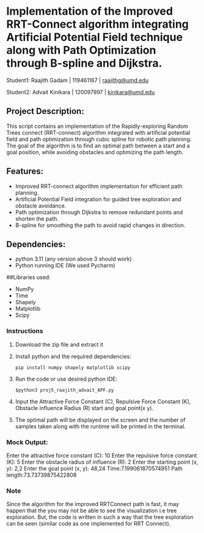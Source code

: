 # Implementation of the Improved RRT-Connect algorithm integrating Artificial Potential Field technique along with Path Optimization through B-spline and Dijkstra.

Student1: Raajith Gadam | 119461167 | raajithg@umd.edu

Student2: Advait Kinikara | 120097997 | kinikara@umd.edu



## Project Description:

This script contains an implementation of the Rapidly-exploring Random Trees connect (RRT-connect) algorithm integrated with artificial potential field and path optimization through cubic spline for robotic path planning. The goal of the algorithm is to find an optimal path between a start and a goal position, while avoiding obstacles and optimizing the path length.

## Features:
* Improved RRT-connect algorithm implementation for efficient path planning.
* Artificial Potential Field integration for guided tree exploration and obstacle avoidance.
* Path optimization through Dijkstra to remove redundant points and shorten the path.
* B-spline for smoothing the path to avoid rapid changes in direction.

## Dependencies:

* python 3.11 (any version above 3 should work)
* Python running IDE (We used Pycharm)

##Libraries used:
* NumPy
* Time
* Shapely
* Matplotlib
* Scipy


### **Instructions**
1. Download the zip file and extract it
	
2. Install python and the required dependencies: 

	`pip install numpy shapely matplotlib scipy`
	
3. Run the code or use desired python IDE:

	`$python3 proj5_raajith_advait_APF.py`
	
4. Input the Attractive Force Constant (C), Repulsive Force Constant (K), Obstacle influence Radius (R) start and goal point(x y).
5. The optimal path will be displayed on the screen and the number of samples taken along with the runtime will be printed in the terminal.

### Mock Output:
Enter the attractive force constant (C): 10
Enter the repulsive force constant (K): 5
Enter the obstacle radius of influence (R): 2
Enter the starting point (x, y): 2,2
Enter the goal point (x, y): 48,24
Time:7.199061870574951 	 Path length:73.73739875422808

### **Note**
Since the algorithm for the improved RRTConnect path is fast, it may happen that the you may not be able to see the visualization i.e tree exploration. But, the code is written in such a way that the tree exploration can be seen (similar code as one implemented for RRT Connect). 
